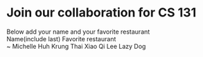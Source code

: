 # Join our collaboration for CS 131
Below add your name and your favorite restaurant
<br>
Name(include last)      Favorite restaurant <br>
~ 
Michelle Huh            Krung Thai
Xiao Qi Lee             Lazy Dog
